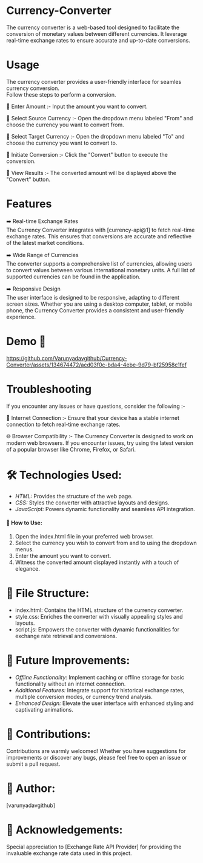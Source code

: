 # Currency-Converter
The currency converter is a web-based tool designed to facilitate the conversion of monetary values 
between different currencies. It leverage real-time exchange rates to ensure accurate and up-to-date conversions. 

# Usage 
The currency converter provides a user-friendly interface for seamles currency conversion.<br>
Follow these steps to perform a conversion.<br>

🔶 Enter Amount :- Input the amount you want to convert.<br>

🔶 Select Source Currency :- Open the dropdown menu labeled "From" and choose the currency you want to convert from.<br>

🔶 Select Target Currency :- Open the dropdown menu labeled "To" and choose the currency you want to convert to.<br>

🔶 Initiate Conversion :- Click the "Convert" button to execute the conversion.<br>

🔶 View Results :- The converted amount will be displayed above  the "Convert" button.<br>

# Features
➡️ Real-time Exchange Rates<br>
The Currency Converter integrates with [currency-api@1] to fetch real-time exchange rates. This ensures that conversions are accurate and reflective of the latest market conditions.<br>

➡️ Wide Range of Currencies<br>
The converter supports a comprehensive list of currencies, allowing users to convert values between various international monetary units. A full list of supported currencies can be found in the application.<br>

➡️ Responsive Design<br>
The user interface is designed to be responsive, adapting to different screen sizes. Whether you are using a desktop computer, tablet, or mobile phone, the Currency Converter provides a consistent and user-friendly experience.<br>

# Demo 🎥

https://github.com/Varunyadavgithub/Currency-Converter/assets/134674472/acd03f0c-bda4-4ebe-9d79-bf25958c1fef


# Troubleshooting
If you encounter any issues or have questions, consider the following :- <br>

🛜 Internet Connection :- Ensure that your device has a stable internet connection to fetch real-time exchange rates.<br>

🌐 Browser Compatibility :- The Currency Converter is designed to work on modern web browsers. If you encounter issues, try using the latest version of a popular browser like Chrome, Firefox, or Safari.<br>



# 🛠 Technologies Used:
- *HTML:* Provides the structure of the web page.
- *CSS:* Styles the converter with attractive layouts and designs.
- *JavaScript:* Powers dynamic functionality and seamless API integration.

#### 🚀 How to Use:
1. Open the index.html file in your preferred web browser.
2. Select the currency you wish to convert from and to using the dropdown menus.
3. Enter the amount you want to convert.
4. Witness the converted amount displayed instantly with a touch of elegance.

# 📁 File Structure:
- index.html: Contains the HTML structure of the currency converter.
- style.css: Enriches the converter with visually appealing styles and layouts.
- script.js: Empowers the converter with dynamic functionalities for exchange rate retrieval and conversions.

# 🔮 Future Improvements:
- *Offline Functionality:* Implement caching or offline storage for basic functionality without an internet connection.
- *Additional Features:* Integrate support for historical exchange rates, multiple conversion modes, or currency trend analysis.
- *Enhanced Design:* Elevate the user interface with enhanced styling and captivating animations.

# 🤝 Contributions:
Contributions are warmly welcomed! Whether you have suggestions for improvements or discover any bugs, please feel free to open an issue or submit a pull request.

# 🌟 Author:
[varunyadavgithub]

# 🙏 Acknowledgements:
Special appreciation to [Exchange Rate API Provider] for providing the invaluable exchange rate data used in this project.

